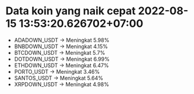 # Data koin yang naik cepat 2022-08-15 13:53:20.626702+07:00

* ADADOWN_USDT -> Meningkat 5.98%
* BNBDOWN_USDT -> Meningkat 4.15%
* BTCDOWN_USDT -> Meningkat 5.7%
* DOTDOWN_USDT -> Meningkat 6.99%
* ETHDOWN_USDT -> Meningkat 6.47%
* PORTO_USDT -> Meningkat 3.46%
* SANTOS_USDT -> Meningkat 5.64%
* XRPDOWN_USDT -> Meningkat 4.98%
